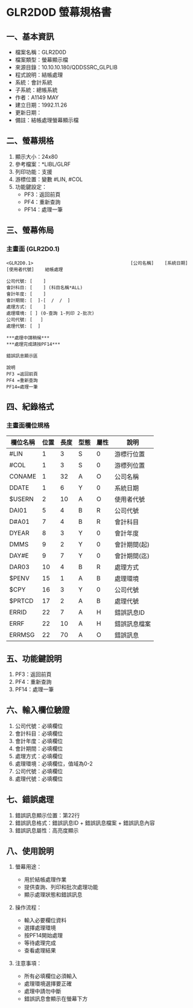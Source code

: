 # GLR2D0D 螢幕規格書

## 一、基本資訊
- 檔案名稱：GLR2D0D
- 檔案類型：螢幕顯示檔
- 來源目錄：10.10.10.180/QDDSSRC_GLPLIB
- 程式說明：結帳處理
- 系統：會計系統
- 子系統：總帳系統
- 作者：A1149 MAY
- 建立日期：1992.11.26
- 更新日期：
- 備註：結帳處理螢幕顯示檔

## 二、螢幕規格
1. 顯示大小：24x80
2. 參考檔案：*LIBL/GLRF
3. 列印功能：支援
4. 游標位置：變數 #LIN, #COL
5. 功能鍵設定：
   - PF3：返回前頁
   - PF4：重新查詢
   - PF14：處理一筆

## 三、螢幕佈局

### 主畫面 (GLR2D0.1)
```
<GLR2D0.1>                                    [公司名稱]    [系統日期]
[使用者代號]    結帳處理

公司代號: [    ]
會計科目: [    ] (科目名稱*ALL)
會計年度: [    ]
會計期間: [  ]-[  /  /  ]
處理方式: [    ]
處理環境: [ ] (0-查詢 1-列印 2-批次)
公司代號: [   ]
處理代號: [  ]

***處理中請稍候***
***處理完成請按PF14***

錯誤訊息顯示區

說明
PF3 =返回前頁
PF4 =重新查詢
PF14=處理一筆
```

## 四、紀錄格式

### 主畫面欄位規格
| 欄位名稱 | 位置 | 長度 | 型態 | 屬性 | 說明 |
|---------|------|------|------|------|------|
| #LIN | 1 | 3 | S | 0 | 游標行位置 |
| #COL | 1 | 3 | S | 0 | 游標列位置 |
| CONAME | 1 | 32 | A | O | 公司名稱 |
| DDATE | 1 | 6 | Y | 0 | 系統日期 |
| $USERN | 2 | 10 | A | O | 使用者代號 |
| DAI01 | 5 | 4 | B | R | 公司代號 |
| D#A01 | 7 | 4 | B | R | 會計科目 |
| DYEAR | 8 | 3 | Y | 0 | 會計年度 |
| DMMS | 9 | 2 | Y | 0 | 會計期間(起) |
| DAY#E | 9 | 7 | Y | 0 | 會計期間(迄) |
| DAR03 | 10 | 4 | B | R | 處理方式 |
| $PENV | 15 | 1 | A | B | 處理環境 |
| $CPY | 16 | 3 | Y | 0 | 公司代號 |
| $PRTCD | 17 | 2 | A | B | 處理代號 |
| ERRID | 22 | 7 | A | H | 錯誤訊息ID |
| ERRF | 22 | 10 | A | H | 錯誤訊息檔案 |
| ERRMSG | 22 | 70 | A | O | 錯誤訊息 |

## 五、功能鍵說明
1. PF3：返回前頁
2. PF4：重新查詢
3. PF14：處理一筆

## 六、輸入欄位驗證
1. 公司代號：必填欄位
2. 會計科目：必填欄位
3. 會計年度：必填欄位
4. 會計期間：必填欄位
5. 處理方式：必填欄位
6. 處理環境：必填欄位，值域為0-2
7. 公司代號：必填欄位
8. 處理代號：必填欄位

## 七、錯誤處理
1. 錯誤訊息顯示位置：第22行
2. 錯誤訊息格式：錯誤訊息ID + 錯誤訊息檔案 + 錯誤訊息內容
3. 錯誤訊息屬性：高亮度顯示

## 八、使用說明
1. 螢幕用途：
   - 用於結帳處理作業
   - 提供查詢、列印和批次處理功能
   - 顯示處理狀態和錯誤訊息

2. 操作流程：
   - 輸入必要欄位資料
   - 選擇處理環境
   - 按PF14開始處理
   - 等待處理完成
   - 查看處理結果

3. 注意事項：
   - 所有必填欄位必須輸入
   - 處理環境選擇要正確
   - 處理中請勿中斷
   - 錯誤訊息會顯示在螢幕下方 